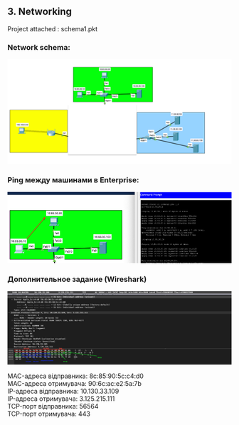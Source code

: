 ## 3. Networking

Project attached : schema1.pkt


### Network schema:
![alt text](https://github.com/shevtshov/DevOps_online_Dnipro_2021Q4/blob/main/m3/task3.1/network_3.1.png)

### Ping между машинами в Enterprise:
![alt text](https://github.com/shevtshov/DevOps_online_Dnipro_2021Q4/blob/main/m3/task3.1/ping_PC1_to_PC2.png)




### Дополнительное задание (Wireshark)

![alt text](https://github.com/shevtshov/DevOps_online_Dnipro_2021Q4/blob/main/m3/task3.1/wireshark.png)


MAC-адреса відправника: 8c:85:90:5c:c4:d0  
MAC-адреса отримувача: 90:6c:ac:e2:5a:7b   
IP-адреса відправника: 10.130.33.109  
IP-адреса отримувача: 3.125.215.111  
TCP-порт відправника: 56564  
TCP-порт отримувача: 443  
